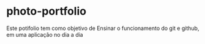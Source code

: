 # photo-portfolio
Este potifolio tem como objetivo de Ensinar o funcionamento do git e github, em uma aplicação no dia a dia 
